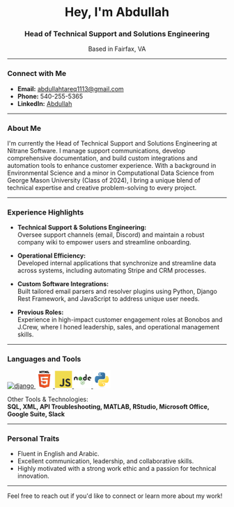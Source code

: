 <h1 align="center">Hey, I'm Abdullah</h1>
<h3 align="center">Head of Technical Support and Solutions Engineering</h3>

<p align="center">
  Based in Fairfax, VA
</p>

---

### Connect with Me

- **Email:** [abdullahtareq1113@gmail.com](mailto:abdullahtareq1113@gmail.com)
- **Phone:** 540-255-5365
- **LinkedIn:** [Abdullah](https://www.linkedin.com/in/abdullah-tareq-b1a627252)

---

### About Me

I'm currently the Head of Technical Support and Solutions Engineering at Nitrane Software. I manage support communications, develop comprehensive documentation, and build custom integrations and automation tools to enhance customer experience. With a background in Environmental Science and a minor in Computational Data Science from George Mason University (Class of 2024), I bring a unique blend of technical expertise and creative problem-solving to every project.

---

### Experience Highlights

- **Technical Support & Solutions Engineering:**  
  Oversee support channels (email, Discord) and maintain a robust company wiki to empower users and streamline onboarding.

- **Operational Efficiency:**  
  Developed internal applications that synchronize and streamline data across systems, including automating Stripe and CRM processes.

- **Custom Software Integrations:**  
  Built tailored email parsers and resolver plugins using Python, Django Rest Framework, and JavaScript to address unique user needs.

- **Previous Roles:**  
  Experience in high-impact customer engagement roles at Bonobos and J.Crew, where I honed leadership, sales, and operational management skills.

---

### Languages and Tools

<p align="left">
  <a href="https://www.djangoproject.com/" target="_blank" rel="noreferrer">
    <img src="https://cdn.worldvectorlogo.com/logos/django.svg" alt="django" width="40" height="40"/>
  </a>
  <a href="https://www.w3.org/html/" target="_blank" rel="noreferrer">
    <img src="https://raw.githubusercontent.com/devicons/devicon/master/icons/html5/html5-original-wordmark.svg" alt="html5" width="40" height="40"/>
  </a>
  <a href="https://developer.mozilla.org/en-US/docs/Web/JavaScript" target="_blank" rel="noreferrer">
    <img src="https://raw.githubusercontent.com/devicons/devicon/master/icons/javascript/javascript-original.svg" alt="javascript" width="40" height="40"/>
  </a>
  <a href="https://nodejs.org" target="_blank" rel="noreferrer">
    <img src="https://raw.githubusercontent.com/devicons/devicon/master/icons/nodejs/nodejs-original-wordmark.svg" alt="nodejs" width="40" height="40"/>
  </a>
  <a href="https://www.python.org" target="_blank" rel="noreferrer">
    <img src="https://raw.githubusercontent.com/devicons/devicon/master/icons/python/python-original.svg" alt="python" width="40" height="40"/>
  </a>
</p>

Other Tools & Technologies:  
**SQL, XML, API Troubleshooting, MATLAB, RStudio, Microsoft Office, Google Suite, Slack**

---

### Personal Traits

- Fluent in English and Arabic.
- Excellent communication, leadership, and collaborative skills.
- Highly motivated with a strong work ethic and a passion for technical innovation.

---

Feel free to reach out if you'd like to connect or learn more about my work!
